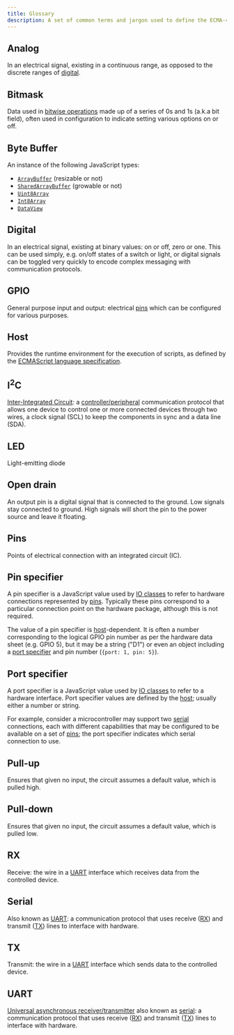 ```yaml
---
title: Glossary
description: A set of common terms and jargon used to define the ECMA-419 APIs
---
```


## Analog

In an electrical signal, existing in a continuous range, as opposed to the discrete ranges of [digital](#digital).

## Bitmask

Data used in [bitwise operations](https://developer.mozilla.org/en-US/docs/Web/JavaScript/Guide/Expressions_and_Operators#bitwise_operators) made up of a series of 0s and 1s (a.k.a bit field), often used in configuration to indicate setting various options on or off.

## Byte Buffer

An instance of the following JavaScript types:

- [`ArrayBuffer`](https://developer.mozilla.org/en-US/docs/Web/JavaScript/Reference/Global_Objects/ArrayBuffer) (resizable or not)
- [`SharedArrayBuffer`](https://developer.mozilla.org/en-US/docs/Web/JavaScript/Reference/Global_Objects/SharedArrayBuffer) (growable or not)
- [`Uint8Array`](https://developer.mozilla.org/en-US/docs/Web/JavaScript/Reference/Global_Objects/Uint8Array)
- [`Int8Array`](https://developer.mozilla.org/en-US/docs/Web/JavaScript/Reference/Global_Objects/Int8Array)
- [`DataView`](https://developer.mozilla.org/en-US/docs/Web/JavaScript/Reference/Global_Objects/DataView)

## Digital

In an electrical signal, existing at binary values: on or off, zero or one. This can be used simply, e.g. on/off states of a switch or light, or digital signals can be toggled very quickly to encode complex messaging with communication protocols.

## GPIO

General purpose input and output: electrical [pins](/glossary/#pins) which can be configured for various purposes.

## Host

Provides the runtime environment for the execution of scripts, as defined by the [ECMAScript language specification](https://262.ecma-international.org/#sec-hosts-and-implementations).

## I<sup>2</sup>C

[Inter-Integrated Circuit](http://en.wikipedia.org/wiki/I%C2%B2C): a [controller/peripheral](https://learn.sparkfun.com/tutorials/i2c#controller-peripheral) communication protocol that allows one device to control one or more connected devices through two wires, a clock signal (SCL) to keep the components in sync and a data line (SDA).

## LED

Light-emitting diode

## Open drain

An output pin is a digital signal that is connected to the ground. Low signals stay connected to ground. High signals will short the pin to the power source and leave it floating.

## Pins

Points of electrical connection with an integrated circuit (IC).

## Pin specifier

A pin specifier is a JavaScript value used by [IO classes](/api/io-class/) to refer to hardware connections represented by [pins](/glossary/#pins). Typically these pins correspond to a particular connection point on the hardware package, although this is not required.

The value of a pin specifier is [host](/glossary/#host)-dependent. It is often a number corresponding to the logical GPIO pin number as per the hardware data sheet (e.g. GPIO 5), but it may be a string ("D1") or even an object including a [port specifier](/glossary/#port-specifier) and pin number (`{port: 1, pin: 5}`).

## Port specifier

A port specifier is a JavaScript value used by [IO classes](/api/io-class/) to refer to a hardware interface. Port specifier values are defined by the [host](/glossary/#host); usually either a number or string.

For example, consider a microcontroller may support two [serial](/glossary/#serial) connections, each with different capabilities that may be configured to be available on a set of [pins](/glossary/#pins); the port specifier indicates which serial connection to use.

## Pull-up

Ensures that given no input, the circuit assumes a default value, which is pulled high.

## Pull-down

Ensures that given no input, the circuit assumes a default value, which is pulled low.

## RX

Receive: the wire in a [UART](/glossary/#uart) interface which receives data from the controlled device.

## Serial

Also known as [UART](/glossary/#uart): a communication protocol that uses receive ([RX](/glossary/#rx)) and transmit ([TX](/glossary/#tx)) lines to interface with hardware.

## TX

Transmit: the wire in a [UART](/glossary/#uart) interface which sends data to the controlled device.

## UART

[Universal asynchronous receiver/transmitter](https://en.wikipedia.org/wiki/Universal_asynchronous_receiver-transmitter) also known as [serial](/glossary/#serial): a communication protocol that uses receive ([RX](/glossary/#rx)) and transmit ([TX](/glossary/#tx)) lines to interface with hardware.

